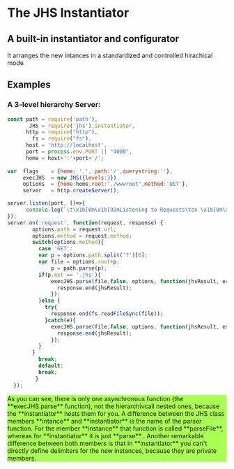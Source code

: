 # The JHS Instantiator
## A built-in instantiator and configurator 
It arranges the new intances in a standardized and controlled hirachical mode

## Examples 
### A 3-level hierarchy Server:

```javascript
const path = require('path'),
       JHS = require('jhs').instantiator,
      http = require("http"),
        fs = require("fs"),
      host = 'http://localhost',
      port = process.env.PORT || "4000",
      home = host+':'+port+'/';
  
var  flags    = {home: '.', path:'/',querystring:''},
     execJHS  = new JHS({levels:3}),
     options  = {home:home,root:"./wwwroot",method:'GET'},
     server   = http.createServer();

server.listen(port, ()=>{
      console.log(`\t\x1b[0m\x1b[92mListening to Requests\ton \x1b[0m\x1b[93m${home}\x1b[0m`);
});
server.on('request', function(request, response) {
        options.path = request.url;
        options.method = request.method;
        switch(options.method){
          case 'GET':
          var p = options.path.split('?')[0];
          var file = options.root+p;
              p = path.parse(p);
          if(p.ext == '.jhs'){
              execJHS.parse(file,false, options, function(jhsResult, err){  
                response.end(jhsResult);
              });     
          }else {
            try{
              response.end(fs.readFileSync(file));             
            }catch(e){
              execJHS.parse(file,false, options, function(jhsResult, err){  
                response.end(jhsResult);
              });   
          }
        }
          break;
          default:
          break;
         }
  });
```
<div style="background-color:#aaff55;">As you can see, there is only one asynchronous function (the **execJHS.parse** function), not the hierarchivcall nested ones, because the **instantiator** nests them for you. A difference between the JHS class members **intance** and **instantiator** is the name of the parser function. For the member **instance** that function is called **parseFile**, whereas for **instantiator** it is just **parse** . Another remarkable difference between both members is that in **instantiator** you can't directly define delimiters for the new instances, because they are private members.</div>
